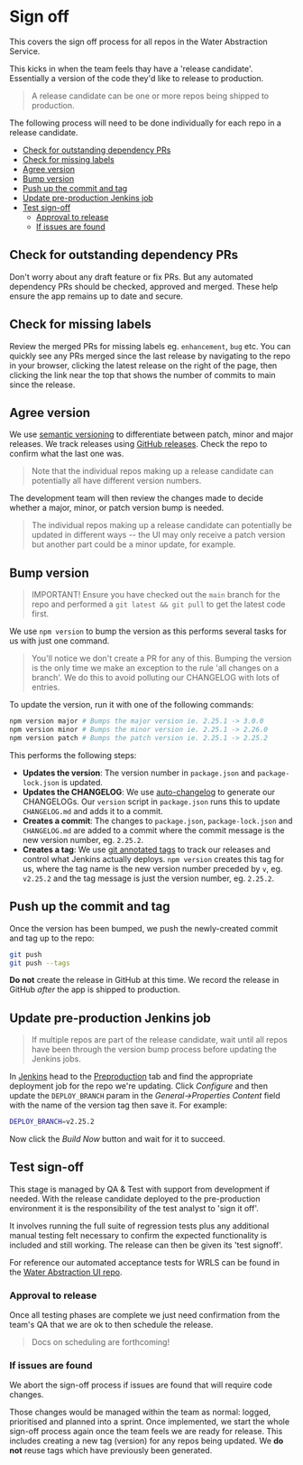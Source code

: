 # Sign off

This covers the sign off process for all repos in the Water Abstraction Service.

This kicks in when the team feels thay have a 'release candidate'. Essentially a version of the code they'd like to release to production.

> A release candidate can be one or more repos being shipped to production.

The following process will need to be done individually for each repo in a release candidate.

- [Check for outstanding dependency PRs](#check-for-outstanding-dependency-prs)
- [Check for missing labels](#check-for-missing-labels)
- [Agree version](#agree-version)
- [Bump version](#bump-version)
- [Push up the commit and tag](#push-up-the-commit-and-tag)
- [Update pre-production Jenkins job](#update-pre-production-jenkins-job)
- [Test sign-off](#test-sign-off)
  - [Approval to release](#approval-to-release)
  - [If issues are found](#if-issues-are-found)

## Check for outstanding dependency PRs

Don't worry about any draft feature or fix PRs. But any automated dependency PRs should be checked, approved and merged. These help ensure the app remains up to date and secure.

## Check for missing labels

Review the merged PRs for missing labels eg. `enhancement`, `bug` etc. You can quickly see any PRs merged since the last release by navigating to the repo in your browser, clicking the latest release on the right of the page, then clicking the link near the top that shows the number of commits to main since the release.

## Agree version

We use [semantic versioning](https://semver.org/) to differentiate between patch, minor and major releases. We track releases using [GitHub releases](https://docs.github.com/en/github/administering-a-repository/about-releases). Check the repo to confirm what the last one was.

> Note that the individual repos making up a release candidate can potentially all have different version numbers.

The development team will then review the changes made to decide whether a major, minor, or patch version bump is needed.

> The individual repos making up a release candidate can potentially be updated in different ways -- the UI may only receive a patch version but another part could be a minor update, for example.

## Bump version

> IMPORTANT! Ensure you have checked out the `main` branch for the repo and performed a `git latest && git pull` to get the latest code first.

We use `npm version` to bump the version as this performs several tasks for us with just one command.

> You'll notice we don't create a PR for any of this. Bumping the version is the only time we make an exception to the rule 'all changes on a branch'. We do this to avoid polluting our CHANGELOG with lots of entries.

To update the version, run it with one of the following commands:

```bash
npm version major # Bumps the major version ie. 2.25.1 -> 3.0.0
npm version minor # Bumps the minor version ie. 2.25.1 -> 2.26.0
npm version patch # Bumps the patch version ie. 2.25.1 -> 2.25.2
```

This performs the following steps:

- **Updates the version**: The version number in `package.json` and `package-lock.json` is updated.
- **Updates the CHANGELOG**: We use [auto-changelog](https://github.com/cookpete/auto-changelog) to generate our CHANGELOGs. Our `version` script in `package.json` runs this to update `CHANGELOG.md` and adds it to a commit.
- **Creates a commit**: The changes to `package.json`, `package-lock.json` and `CHANGELOG.md` are added to a commit where the commit message is the new version number, eg. `2.25.2`.
- **Creates a tag**: We use [git annotated tags](https://git-scm.com/book/en/v2/Git-Basics-Tagging) to track our releases and control what Jenkins actually deploys. `npm version` creates this tag for us, where the tag name is the new version number preceded by `v`, eg. `v2.25.2` and the tag message is just the version number, eg. `2.25.2`.

## Push up the commit and tag

Once the version has been bumped, we push the newly-created commit and tag up to the repo:

```bash
git push
git push --tags
```

**Do not** create the release in GitHub at this time. We record the release in GitHub _after_ the app is shipped to production.

## Update pre-production Jenkins job

> If multiple repos are part of the release candidate, wait until all repos have been through the version bump process before updating the Jenkins jobs.

In [Jenkins](https://wal-jenkins.aws-int.defra.cloud/) head to the [Preproduction](https://wal-jenkins.aws-int.defra.cloud/view/Preproduction/) tab and find the appropriate deployment job for the repo we're updating. Click _Configure_ and then update the `DEPLOY_BRANCH` param in the _General->Properties Content_ field with the name of the version tag then save it. For example:

```bash
DEPLOY_BRANCH=v2.25.2
```

Now click the _Build Now_ button and wait for it to succeed.


## Test sign-off

This stage is managed by QA & Test with support from development if needed. With the release candidate deployed to the pre-production environment it is the responsibility of the test analyst to 'sign it off'.

It involves running the full suite of regression tests plus any additional manual testing felt necessary to confirm the expected functionality is included and still working. The release can then be given its 'test signoff'.

For reference our automated acceptance tests for WRLS can be found in the [Water Abstraction UI repo](https://github.com/DEFRA/water-abstraction-ui).

### Approval to release

Once all testing phases are complete we just need confirmation from the team's QA that we are ok to then schedule the release.

> Docs on scheduling are forthcoming!

### If issues are found

We abort the sign-off process if issues are found that will require code changes.

Those changes would be managed within the team as normal: logged, prioritised and planned into a sprint. Once implemented, we start the whole sign-off process again once the team feels we are ready for release. This includes creating a new tag (version) for any repos being updated. We **do not** reuse tags which have previously been generated.
